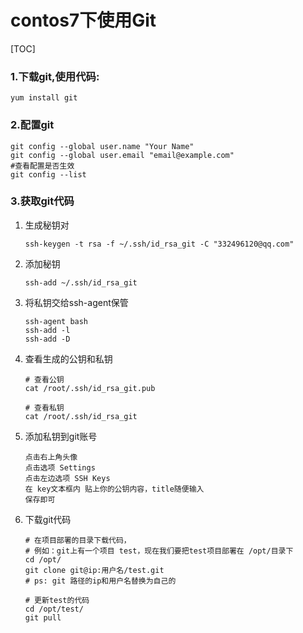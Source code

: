 # contos7下使用Git

[TOC]

### 1.下载git,使用代码:

```
yum install git
```

### 2.配置git

```
git config --global user.name "Your Name"
git config --global user.email "email@example.com"
#查看配置是否生效
git config --list
```

### 3.获取git代码

1. 生成秘钥对

   ```
   ssh-keygen -t rsa -f ~/.ssh/id_rsa_git -C "332496120@qq.com"
   ```

2. 添加秘钥

   ```
   ssh-add ~/.ssh/id_rsa_git
   ```

3. 将私钥交给ssh-agent保管

   ```
   ssh-agent bash
   ssh-add -l
   ssh-add -D
   ```

4. 查看生成的公钥和私钥

   ```
   # 查看公钥
   cat /root/.ssh/id_rsa_git.pub
   
   # 查看私钥
   cat /root/.ssh/id_rsa_git
   ```

5. 添加私钥到git账号

   ```
   点击右上角头像
   点击选项 Settings
   点击左边选项 SSH Keys
   在 key文本框内 贴上你的公钥内容，title随便输入
   保存即可
   ```

6. 下载git代码

   ```
   # 在项目部署的目录下载代码，
   # 例如：git上有一个项目 test，现在我们要把test项目部署在 /opt/目录下
   cd /opt/
   git clone git@ip:用户名/test.git
   # ps: git 路径的ip和用户名替换为自己的
   
   # 更新test的代码
   cd /opt/test/
   git pull
   ```

   

